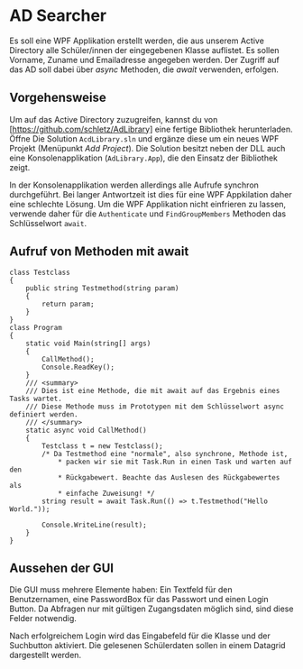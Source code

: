 # AD Searcher
Es soll eine WPF Applikation erstellt werden, die aus unserem Active Directory alle Schüler/innen der eingegebenen Klasse auflistet. Es sollen Vorname, Zuname und Emailadresse angegeben werden. Der Zugriff auf das AD soll dabei über *async* Methoden, die *await* verwenden, erfolgen.

## Vorgehensweise
Um auf das Active Directory zuzugreifen, kannst du von [https://github.com/schletz/AdLibrary] eine fertige Bibliothek herunterladen. Öffne Die Solution `AcdLibrary.sln` und ergänze diese um ein neues WPF Projekt (Menüpunkt *Add Project*). Die Solution besitzt neben der DLL auch eine Konsolenapplikation (`AdLibrary.App`), die den Einsatz der Bibliothek zeigt.

In der Konsolenapplikation werden allerdings alle Aufrufe synchron durchgeführt. Bei langer Antwortzeit ist dies für eine WPF Appkilation daher eine schlechte Lösung. Um die WPF Applikation nicht einfrieren zu lassen, verwende daher für die `Authenticate` und `FindGroupMembers` Methoden das Schlüsselwort `await`.

## Aufruf von Methoden mit await
```
class Testclass
{
    public string Testmethod(string param)
    {
        return param;
    }
}
class Program
{
    static void Main(string[] args)
    {
        CallMethod();
        Console.ReadKey();
    }
    /// <summary>
    /// Dies ist eine Methode, die mit await auf das Ergebnis eines Tasks wartet.
    /// Diese Methode muss im Prototypen mit dem Schlüsselwort async definiert werden.
    /// </summary>
    static async void CallMethod()
    {
        Testclass t = new Testclass();
        /* Da Testmethod eine "normale", also synchrone, Methode ist,
            * packen wir sie mit Task.Run in einen Task und warten auf den
            * Rückgabewert. Beachte das Auslesen des Rückgabewertes als 
            * einfache Zuweisung! */
        string result = await Task.Run(() => t.Testmethod("Hello World."));

        Console.WriteLine(result);
    }
}
```
## Aussehen der GUI
Die GUI muss mehrere Elemente haben: Ein Textfeld für den Benutzernamen, eine PasswordBox für das Passwort und einen Login Button. Da Abfragen nur mit gültigen Zugangsdaten möglich sind, sind diese Felder notwendig.

Nach erfolgreichem Login wird das Eingabefeld für die Klasse und der Suchbutton aktiviert. Die gelesenen Schülerdaten sollen in einem Datagrid dargestellt werden.

